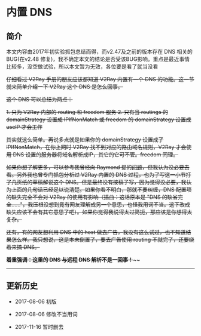 # 内置 DNS 

## 简介

本文内容由2017年初实验抓包总结而得，而v2.47及之前的版本存在 DNS 相关的 BUG(在v2.48 修复)，我不确定本文的结论是否受该BUG影响。重点是最近事情比较多，没空做试验，所以本文暂为无效，各位要是看了就当没看

~~仔细看过 V2Ray 手册的朋友应该都知道 V2Ray 内置有一个 DNS 的功能。这一节就来简单介绍一下 V2Ray 这个 DNS 是怎么回事。~~

~~这个 DNS 可以总结为两点：~~

~~1. 只为 V2Ray 内部的 routing 和 freedom 服务
2. 只有当 routings 的 domainStrategy 设置成 IPIfNonMatch 或 freedom 的 domainStrategy 设置成 useIP 才会工作~~

~~其实就这么简单。再说多点就是如果你的 domainStrategy 设置成了 IPIfNonMatch，在你上网时 V2Ray 找不到对应的路由域名规则，V2Ray 才会使用 DNS 设置的服务器将域名解析成IP，其它的它可不管。freedom 同理。~~

~~如果你想了解更多，可以参考我曾经向 Raymond 提的[问题](https://github.com/v2ray/v2ray-core/issues/316)，但我认为没必要去看。另外我也曾专门抓包分析过 V2Ray 内置的 DNS 过程，也为了写这一小节打了几页纸的草稿解说这个 DNS。但是最终没有按稿子写，因为觉得没必要，我认为上面的几句话已经足以说清楚。如果你看不明白，那就不要纠缠，DNS 配置项的缺失完全不会对 V2Ray 的使用有影响（插曲：这话原本是 "DNS 的缺省完全……"，我压根没想到竟有网友理解成另一个意思，也怪我用词不当。这下改成缺失应该不会有其它意思了吧）。如果你觉得我说得太过简扼，那应该是你想得太复杂。~~

~~还有，有的网友想利用 DNS 中的 host 做去广告，我没有这么试过，也不知道结果怎么样。我只想说，这是本末倒置了，要去广告使用 routing 不就完了，还要绕着来搞 DNS。~~

~~**着重强调：这里的 DNS 与远程 DNS 解析不是一回事！**~~~~



-----
## 更新历史

- 2017-08-06 初版

- 2017-08-06 修改不当用词

- 2017-11-16 暂时删去
